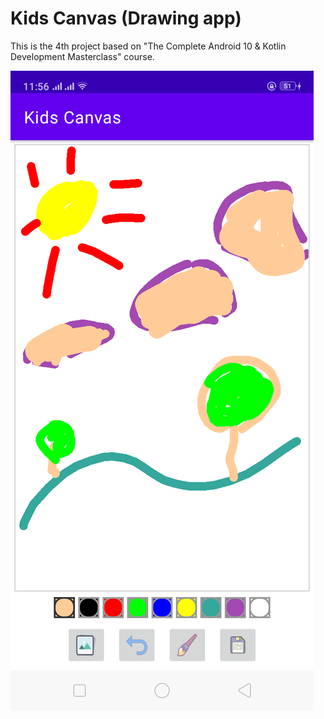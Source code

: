 # Kids Canvas (Drawing app)
This is the 4th project based on "The Complete Android 10 & Kotlin Development Masterclass" course.

![screenshot1](screenshots/screen01.png)